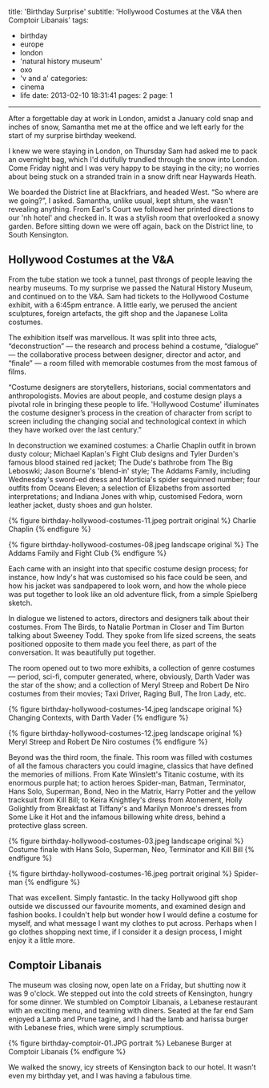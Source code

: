 title: 'Birthday Surprise'
subtitle: 'Hollywood Costumes at the V&A then Comptoir Libanais'
tags:
  - birthday
  - europe
  - london
  - 'natural history museum'
  - oxo
  - 'v and a'
categories:
  - cinema
  - life
date: 2013-02-10 18:31:41
pages: 2
page: 1
---

After a forgettable day at work in London, amidst a January cold snap and inches of snow, Samantha met me at the office and we left early for the start of my surprise birthday weekend.

I knew we were staying in London, on Thursday Sam had asked me to pack an overnight bag, which I'd dutifully trundled through the snow into London. Come Friday night and I was very happy to be staying in the city; no worries about being stuck on a stranded train in a snow drift near Haywards Heath.

We boarded the District line at Blackfriars, and headed West. “So where are we going?”, I asked. Samantha, unlike usual, kept shtum, she wasn't revealing anything. From Earl's Court we followed her printed directions to our 'nh hotel' and checked in. It was a stylish room that overlooked a snowy garden. Before sitting down we were off again, back on the District line, to South Kensington.

## Hollywood Costumes at the V&A

From the tube station we took a tunnel, past throngs of people leaving the nearby museums. To my surprise we passed the Natural History Museum, and continued on to the V&A. Sam had tickets to the Hollywood Costume exhibit, with a 6:45pm entrance. A little early, we perused the ancient sculptures, foreign artefacts, the gift shop and the Japanese Lolita costumes.

The exhibition itself was marvellous. It was split into three acts, “deconstruction” — the research and process behind a costume, “dialogue” — the collaborative process between designer, director and actor, and “finale” — a room filled with memorable costumes from the most famous of films.

“Costume designers are storytellers, historians, social commentators and anthropologists. Movies are about people, and costume design plays a pivotal role in bringing these people to life. 'Hollywood Costume' illuminates the costume designer’s process in the creation of character from script to screen including the changing social and technological context in which they have worked over the last century.”

In deconstruction we examined costumes: a Charlie Chaplin outfit in brown dusty colour; Michael Kaplan's Fight Club designs and Tyler Durden's famous blood stained red jacket; The Dude's bathrobe from The Big Leboswki; Jason Bourne's 'blend-in' style; The Addams Family, including Wednesday's sword-ed dress and Morticia's spider sequinned number; four outfits from Oceans Eleven; a selection of Elizabeths from assorted interpretations; and Indiana Jones with whip, customised Fedora, worn leather jacket, dusty shoes and gun holster.

{% figure birthday-hollywood-costumes-11.jpeg portrait original %}
Charlie Chaplin
{% endfigure %}

{% figure birthday-hollywood-costumes-08.jpeg landscape original %}
The Addams Family and Fight Club
{% endfigure %}

Each came with an insight into that specific costume design process; for instance, how Indy's hat was customised so his face could be seen, and how his jacket was sandpapered to look worn, and how the whole piece was put together to look like an old adventure flick, from a simple Spielberg sketch.

In dialogue we listened to actors, directors and designers talk about their costumes. From The Birds, to Natalie Portman in Closer and Tim Burton talking about Sweeney Todd. They spoke from life sized screens, the seats positioned opposite to them made you feel there, as part of the conversation. It was beautifully put together.

The room opened out to two more exhibits, a collection of genre costumes — period, sci-fi, computer generated, where, obviously, Darth Vader was the star of the show; and a collection of Meryl Streep and Robert De Niro costumes from their movies; Taxi Driver, Raging Bull, The Iron Lady, etc.

{% figure birthday-hollywood-costumes-14.jpeg landscape original %}
Changing Contexts, with Darth Vader
{% endfigure %}

{% figure birthday-hollywood-costumes-12.jpeg landscape original %}
Meryl Streep and Robert De Niro costumes
{% endfigure %}

Beyond was the third room, the finale. This room was filled with costumes of all the famous characters you could imagine, classics that have defined the memories of millions. From Kate Winslett's Titanic costume, with its enormous purple hat; to action heroes Spider-man, Batman, Terminator, Hans Solo, Superman, Bond, Neo in the Matrix, Harry Potter and the yellow tracksuit from Kill Bill; to Keira Knightley's dress from Atonement, Holly Golightly from Breakfast at Tiffany's and Marilyn Monroe's dresses from Some Like it Hot and the infamous billowing white dress, behind a protective glass screen.

{% figure birthday-hollywood-costumes-03.jpeg landscape original %}
Costume finale with Hans Solo, Superman, Neo, Terminator and Kill Bill
{% endfigure %}

{% figure birthday-hollywood-costumes-16.jpeg portrait original %}
Spider-man
{% endfigure %}

That was excellent. Simply fantastic. In the tacky Hollywood gift shop outside we discussed our favourite moments, and examined design and fashion books. I couldn't help but wonder how I would define a costume for myself, and what message I want my clothes to put across. Perhaps when I go clothes shopping next time, if I consider it a design process, I might enjoy it a little more.

## Comptoir Libanais

The museum was closing now, open late on a Friday, but shutting now it was 9 o'clock. We stepped out into the cold streets of Kensington, hungry for some dinner. We stumbled on Comptoir Libanais, a Lebanese restaurant with an exciting menu, and teaming with diners. Seated at the far end Sam enjoyed a Lamb and Prune tagine, and I had the lamb and harissa burger with Lebanese fries, which were simply scrumptious.

{% figure birthday-comptoir-01.JPG portrait %}
Lebanese Burger at Comptoir Libanais
{% endfigure %}

We walked the snowy, icy streets of Kensington back to our hotel. It wasn't even my birthday yet, and I was having a fabulous time.
